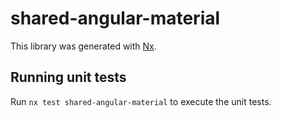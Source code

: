 # shared-angular-material

This library was generated with [Nx](https://nx.dev).

## Running unit tests

Run `nx test shared-angular-material` to execute the unit tests.
